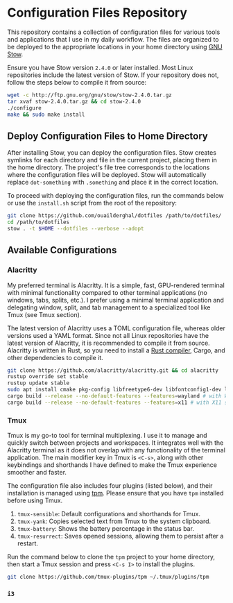 # Configuration Files Repository

This repository contains a collection of configuration files for various tools
and applications that I use in my daily workflow. The files are organized to be
deployed to the appropriate locations in your home directory using [GNU Stow](https://www.gnu.org/software/stow/).

Ensure you have Stow version `2.4.0` or later installed. Most Linux repositories
include the latest version of Stow. If your repository does not, follow the
steps below to compile it from source:

```bash
wget -c http://ftp.gnu.org/gnu/stow/stow-2.4.0.tar.gz
tar xvaf stow-2.4.0.tar.gz && cd stow-2.4.0
./configure
make && sudo make install
```

## Deploy Configuration Files to Home Directory

After installing Stow, you can deploy the configuration files. Stow creates
symlinks for each directory and file in the current project, placing them in the
home directory. The project's file tree corresponds to the locations where the
configuration files will be deployed. Stow will automatically replace
`dot-something` with `.something` and place it in the correct location.

To proceed with deploying the configuration files, run the commands below or use
the `install.sh` script from the root of the repository:

```bash
git clone https://github.com/ouailderghal/dotfiles /path/to/dotfiles/
cd /path/to/dotfiles
stow . -t $HOME --dotfiles --verbose --adopt
```

## Available Configurations

### Alacritty

My preferred terminal is Alacritty. It is a simple, fast, GPU-rendered terminal
with minimal functionality compared to other terminal applications (no windows,
tabs, splits, etc.). I prefer using a minimal terminal application and
delegating window, split, and tab management to a specialized tool like Tmux
(see Tmux section).

The latest version of Alacritty uses a TOML configuration file, whereas older
versions used a YAML format. Since not all Linux repositories have the latest
version of Alacritty, it is recommended to compile it from source. Alacritty is
written in Rust, so you need to install a [Rust compiler](https://rustup.rs/),
Cargo, and other dependencies to compile it.

```bash
git clone https://github.com/alacritty/alacritty.git && cd alacritty
rustup override set stable
rustup update stable
sudo apt install cmake pkg-config libfreetype6-dev libfontconfig1-dev libxcb-xfixes0-dev libxkbcommon-dev python3
cargo build --release --no-default-features --features=wayland # with Wayland support
cargo build --release --no-default-features --features=x11 # with X11 support
```

### Tmux

Tmux is my go-to tool for terminal multiplexing. I use it to manage and quickly
switch between projects and workspaces. It integrates well with the Alacritty
terminal as it does not overlap with any functionality of the terminal
application. The main modifier key in Tmux is `<C-s>`, along with other
keybindings and shorthands I have defined to make the Tmux experience smoother
and faster.

The configuration file also includes four plugins (listed below), and their
installation is managed using [tpm](https://github.com/tmux-plugins/tpm). Please
ensure that you have `tpm` installed before using Tmux.

1. `tmux-sensible`: Default configurations and shorthands for Tmux.
2. `tmux-yank`: Copies selected text from Tmux to the system clipboard.
3. `tmux-battery`: Shows the battery percentage in the status bar.
4. `tmux-resurrect`: Saves opened sessions, allowing them to persist after a restart.

Run the command below to clone the `tpm` project to your home directory, then
start a Tmux session and press `<C-s I>` to install the plugins.

```bash
git clone https://github.com/tmux-plugins/tpm ~/.tmux/plugins/tpm
```

### `i3`
